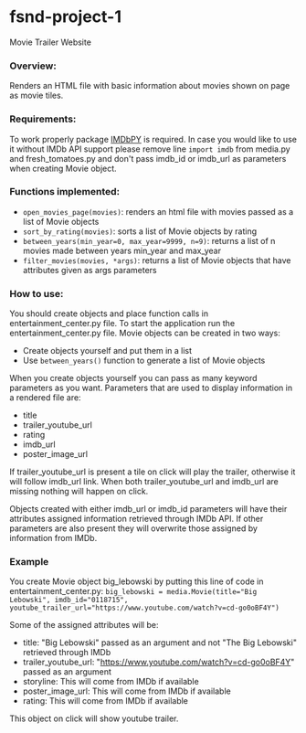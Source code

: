 # fsnd-project-1
Movie Trailer Website

### Overview:
Renders an HTML file with basic information about movies shown on page as movie tiles.

### Requirements:
To work properly package [IMDbPY](http://imdbpy.sourceforge.net/) is required.
In case you would like to use it without IMDb API support please remove
line `import imdb` from media.py and fresh_tomatoes.py and don't pass imdb_id or imdb_url
as parameters when creating Movie object.

### Functions implemented:
* `open_movies_page(movies)`: renders an html file with movies passed as a list of Movie objects
* `sort_by_rating(movies)`: sorts a list of Movie objects by rating
* `between_years(min_year=0, max_year=9999, n=9)`: returns a list of n movies made between years min_year and max_year
* `filter_movies(movies, *args)`: returns a list of Movie objects that have attributes given as args parameters

### How to use:
You should create objects and place function calls in entertainment_center.py file.
To start the application run the entertainment_center.py file.
Movie objects can be created in two ways:
* Create objects yourself and put them in a list
* Use `between_years()` function to generate a list of Movie objects

When you create objects yourself you can pass as many keyword parameters as you want.
Parameters that are used to display information in a rendered file are:
* title
* trailer_youtube_url
* rating
* imdb_url
* poster_image_url

If trailer_youtube_url is present a tile on click will play the trailer, otherwise it will follow imdb_url link.
When both trailer_youtube_url and imdb_url are missing nothing will happen on click.

Objects created with either imdb_url or imdb_id parameters will have their attributes assigned
information retrieved through IMDb API.
If other parameters are also present they will overwrite those assigned by information from IMDb.

### Example

You create Movie object big_lebowski by putting this line of code in entertainment_center.py:
`big_lebowski = media.Movie(title="Big Lebowski", imdb_id="0118715", 
                            youtube_trailer_url="https://www.youtube.com/watch?v=cd-go0oBF4Y")`

Some of the assigned attributes will be:
* title: "Big Lebowski" passed as an argument and not "The Big Lebowski" retrieved through IMDb
* trailer_youtube_url: "https://www.youtube.com/watch?v=cd-go0oBF4Y" passed as an argument
* storyline: This will come from IMDb if available
* poster_image_url: This will come from IMDb if available
* rating: This will come from IMDb if available

This object on click will show youtube trailer.
